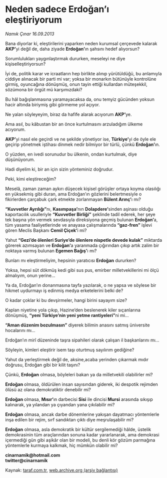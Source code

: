 # Neden sadece Erdoğan’ı eleştiriyorum

*Namık Çınar 16.09.2013*

<div class="yazi"><p>Bana diyorlar ki, eleştirilerini yaparken neden kurumsal çerçevede kalarak<strong> AKP’</strong>yi değil de, daha ziyade <strong>Erdoğan’</strong>ın şahsını hedef alıyorsun?</p>
<p>Sorumlulukları yaygınlaştırmak dururken, meseleyi ne diye kişiselleştiriyorsun?</p>
<p>İyi de, politik karar ve icraatların hep birlikte alınıp yürütüldüğü, bu anlamıyla ciddiye alınacak bir parti mi var; yoksa bir monarkın bütünüyle kontrolüne girmiş, oyuncağına dönüşmüş, onun tayin ettiği kullardan müteşekkil, sözümona bir örgüt mü karşımızdaki?</p>
<p>Bu hâl bağışlanmasına yaramayacaksa da, onu temyiz gücünden yoksun hacir altında biriymiş gibi görmeme yol açıyor.</p>
<p>Ne yalan söyleyeyim, biraz da hafife alarak acıyorum <strong>AKP’</strong>ye.</p>
<p>Ama asıl, bu kâbustan bir an önce kurtulmasını arzuladığım ülkeme acıyorum.</p>
<p><strong>AKP’</strong>yi nasıl ele geçirdi ve ne şekilde yönetiyor ise, <strong>Türkiye’</strong>yi de öyle ele geçirip yönetmek iştihası dinmek nedir bilmiyor bir türlü, çünkü <strong>Erdoğan’</strong>ın.</p>
<p>O yüzden, en ivedi sorunudur bu ülkenin, ondan kurtulmak, diye düşünüyorum.</p>
<p>Hadi diyelim ki, bir an için sizin yönteminiz doğrudur.</p>
<p>Peki, kimi eleştireceğim?</p>
<p>Meselâ, zaman zaman aykırı düşecek kişisel görüşler ortaya koyma olasılığı en yüksekmiş gibi duran, ama Erdoğan’ın gözlerini belertmesiyle o fikirlerden çarçabuk çark etmekte zorlanmayan <strong>Bülent Arınç’</strong>ı mı?</p>
<p><strong>“Kuvvetler Ayrılığı”</strong>nı, <strong>Kasımpaşa’</strong>nın <strong>Dolapdere’</strong>sinden aşinası olduğu kaportacılık usulleriyle <strong>“Kuvvetler Birliği”</strong> şeklinde tadil ederek, her şeye tek başına yön vermek sevdasıyla direksiyona geçmiş bulunan <strong>Erdoğan’</strong>a, tüm yasama faaliyetlerinde ve anayasa çalışmalarında <strong>“gaz-fren”</strong> işlevi gören Meclis Başkanı <strong>Cemil Çiçek’</strong>i mi?</p>
<p>Yahut <strong>“Gezi’de ölenleri Suriye’de ölenlere nispetle devede kulak”</strong> miktarda görerek azımsayan ve <strong>Erdoğan’</strong>a yaranmada çığırından çıkıp artık zalim bir noktaya varmış bulunan <strong>Egemen Bağış’</strong>ı mı?</p>
<p>Bunları mı eleştirmeliyim, hepsinin yaratıcısı <strong>Erdoğan</strong> dururken?</p>
<p>Yoksa, hepsi süt dökmüş kedi gibi sus pus, emirber milletvekillerini mi ölçü almalıyım, onun yerine...</p>
<p>Ya da, Erdoğan’ın donanmasına tayfa yazılarak, o ne yapsa ve söylese bir hikmet uydurmayı iş edinmiş medya erketelerini belki de?</p>
<p>O kadar çoklar ki bu devşirmeler, hangi birini sayayım size?</p>
<p>Kaplan niyetine yola çıkıp, Hazine’den beslenerek kiler sıçanlarına dönüşmüş, <strong>“yeni Türkiye’nin yeni yetme rantiyeleri”</strong>ni mi...</p>
<p><strong>“Aman düzenim bozulmasın”</strong> diyerek bilimin anasını satmış üniversite hocalarını mı...</p>
<p>Erdoğan’ın mirî düzeninde taşra sipahileri olarak çalışan il başkanlarını mı...</p>
<p>Söyleyin, kimleri eleştirir isem taşı oturtmuş sayılırım gediğine?</p>
<p>Yahut da yerleştirmek değil de, aksine,acaba yerinden çıkarmak mıdır doğrusu, Erdoğan gibi bir kilit taşını?</p>
<p>Çünkü, <strong>Erdoğan</strong> olmasa, böyleleri bakan ya da milletvekili olabilirler mi?</p>
<p><strong>Erdoğan </strong>olmasa, öldürülen insan sayısından giderek, iki despotik rejimden ölüsü az olana demokratiktir denebilir mi?</p>
<p><strong>Erdoğan </strong>olmasa, <strong>Mısır’</strong>ın darbecisi <strong>Sisi</strong> ile dincisi<strong> Mursi</strong> arasında sıkışıp kalınarak, ya yılandan ya çıyandan yana çıkılabilir mi?</p>
<p><strong>Erdoğan</strong> olmasa, ancak darbe dönemlerine yakışan dayatmacı yöntemlerle inşa edilen bir rejim, sırf sandıktan çıktı diye meşrulaşabilir mi?</p>
<p><strong>Erdoğan</strong> olmasa, asla demokratik bir kültür sergilemediği hâlde, üstelik demokrasinin tüm araçlarından sonuna kadar yararlanarak, ama demokrasi içermediği gün gibi aşikâr olan bir modeli, bu denli kör gözüm parmağına yöntemlerle kurmaya kalkmak, hiç mümkün olabilir mi?</p>
<p><strong>cinarnamik@hotmail.com</strong><br/><strong>twitter@cinarnamik</strong></p>
</div>

Kaynak: [taraf.com.tr](http://www.taraf.com.tr:80/namik-cinar/makale-neden-sadece-erdogan-i-elestiriyorum.htm), [web.archive.org (arşiv bağlantısı)](http://web.archive.org/web/20130918061254/http://www.taraf.com.tr:80/namik-cinar/makale-neden-sadece-erdogan-i-elestiriyorum.htm)
